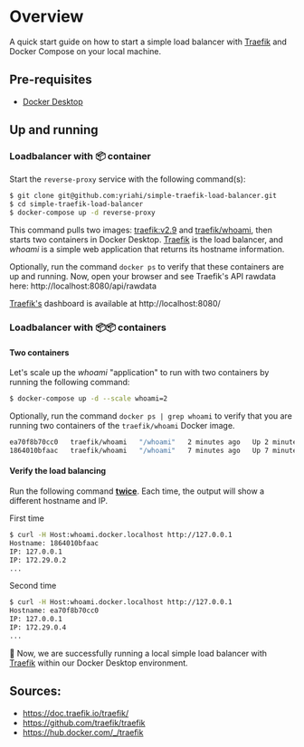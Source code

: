 # Overview

A quick start guide on how to start a simple load balancer with [Traefik](https://doc.traefik.io/traefik/) and Docker Compose on your local machine.



## Pre-requisites

- [Docker Desktop](https://www.docker.com/products/docker-desktop/)



## Up and running

### Loadbalancer with 📦 container

Start the `reverse-proxy` service with the following command(s):

```bash
$ git clone git@github.com:yriahi/simple-traefik-load-balancer.git
$ cd simple-traefik-load-balancer
$ docker-compose up -d reverse-proxy
```

This command pulls two images: [traefik:v2.9](https://hub.docker.com/_/traefik) and [traefik/whoami](https://hub.docker.com/r/traefik/whoami), then starts two containers in Docker Desktop.  [Traefik](https://doc.traefik.io/traefik/) is the load balancer, and *whoami* is a simple web application that returns its hostname information. 

Optionally, run the command `docker ps` to verify that these containers are up and running. Now, open your browser and see Traefik's API rawdata here: http://localhost:8080/api/rawdata

[Traefik's](https://doc.traefik.io/traefik/) dashboard is available at http://localhost:8080/

### Loadbalancer with 📦📦 containers

#### Two containers

Let's scale up the *whoami* "application" to run with two containers by running the following command: 

```bash 
$ docker-compose up -d --scale whoami=2
```

Optionally, run the command `docker ps | grep whoami` to verify that you are running two containers of the `traefik/whoami` Docker image.
```bash
ea70f8b70cc0   traefik/whoami   "/whoami"   2 minutes ago   Up 2 minutes   80/tcp   simple-traefik-load-balancer_whoami_2
1864010bfaac   traefik/whoami   "/whoami"   7 minutes ago   Up 7 minutes   80/tcp   simple-traefik-load-balancer_whoami_1
```

#### Verify the load balancing

Run the following command **<u>twice</u>**. Each time, the output will show a different hostname and IP.

First time

```bash
$ curl -H Host:whoami.docker.localhost http://127.0.0.1
Hostname: 1864010bfaac
IP: 127.0.0.1
IP: 172.29.0.2
...
```

Second time

```bash
$ curl -H Host:whoami.docker.localhost http://127.0.0.1
Hostname: ea70f8b70cc0
IP: 127.0.0.1
IP: 172.29.0.4
...
```

🎊 Now, we are successfully running a local simple load balancer with [Traefik](https://doc.traefik.io/traefik/) within our Docker Desktop environment.



## Sources:

- https://doc.traefik.io/traefik/
- https://github.com/traefik/traefik
- https://hub.docker.com/_/traefik
